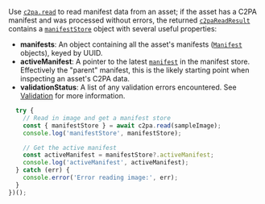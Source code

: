 
Use [`c2pa.read`](../../docs/js-sdk/api/c2pa.c2pa#methods) to read manifest data from an asset; if the asset has a C2PA manifest and was processed without errors, the returned [`c2paReadResult`](../../docs/js-sdk/api/c2pa.c2pareadresult) contains a [`manifestStore`](../../docs/js-sdk/api/c2pa.c2pareadresult.manifeststore) object with several useful properties:

- **manifests**: An object containing all the asset's manifests ([`Manifest`](../../docs/js-sdk/api/c2pa.manifest) objects), keyed by UUID.
- **activeManifest**: A pointer to the latest [`manifest`](../../docs/js-sdk/api/c2pa.manifest) in the manifest store. Effectively the "parent" manifest, this is the likely starting point when inspecting an asset's C2PA data.
- **validationStatus**: A list of any validation errors encountered. See [Validation](../../docs/js-sdk/guides/validation) for more information.

```js
  try {
    // Read in image and get a manifest store
    const { manifestStore } = await c2pa.read(sampleImage);
    console.log('manifestStore', manifestStore);

    // Get the active manifest
    const activeManifest = manifestStore?.activeManifest;
    console.log('activeManifest', activeManifest);
  } catch (err) {
    console.error('Error reading image:', err);
  }
})();
```
